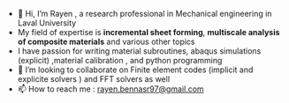 - 👋 Hi, I’m Rayen , a research professional in Mechanical engineering in Laval University
- My field of expertise is
  **incremental sheet forming**, **multiscale analysis of composite materials** and various other topics
- I have passion for writing material subroutines, abaqus simulations (explicit)  ,material calibration , and python programming
- 💞️ I’m looking to collaborate on Finite element codes (implicit and explicite solvers ) and FFT solvers as well
- 📫 How to reach me : rayen.bennasr97@gmail.com

<!---
Rondila/Rondila is a ✨ special ✨ repository because its `README.md` (this file) appears on your GitHub profile.
You can click the Preview link to take a look at your changes.
--->
